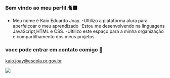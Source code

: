 ### Bem vindo ao meu perfil.🐈‍⬛
  
- Meu nome é Kaio Eduardo Joay.
-Ultilizo a plataforma alura para aperfeiçoar o meu aprendizado
-Estou me desenvolvendo na linguagens JavaScript,HTML e CSS.
-Ultilizo este espaço para a minha organização e compartilhamento dos meus projetos.

### voce pode entrar em contato comigo 📧

kaio.joay@escola.pr.gov.br



![](https://media.tenor.com/_RxuKtokbKIAAAAC/okay-ok.gif)
